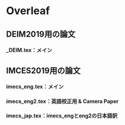 # Overleaf
## DEIM2019用の論文
#### _DEIM.tex：メイン
## IMCES2019用の論文
#### imecs_eng.tex：メイン
#### imecs_eng2.tex：英語校正用 & Camera Paper
#### imecs_jap.tex：imecs_engとeng2の日本語訳
